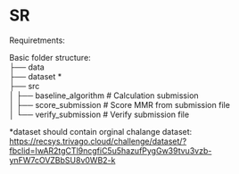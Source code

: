 # SR

Requiretments:  

Basic folder structure:  
├── data  
├── dataset *  
├── src                    
│   ├── baseline_algorithm               # Calculation submission  
│   ├── score_submission                 # Score MMR from submission file  
│   └── verify_submission                # Verify submission file  

*dataset should contain orginal chalange dataset:
https://recsys.trivago.cloud/challenge/dataset/?fbclid=IwAR2tgCTl9ncgfiC5u5hazufPygGw39tvu3vzb-ynFW7cOVZBbSU8v0WB2-k
